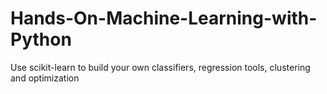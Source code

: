 # Hands-On-Machine-Learning-with-Python
Use scikit-learn to build your own classifiers, regression tools, clustering and optimization
